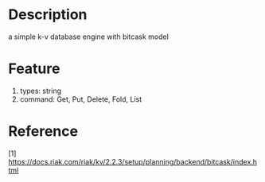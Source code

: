 # Description
a simple k-v database engine with bitcask model

# Feature
1. types: string
2. command: Get, Put, Delete, Fold, List

# Reference
[1] https://docs.riak.com/riak/kv/2.2.3/setup/planning/backend/bitcask/index.html
